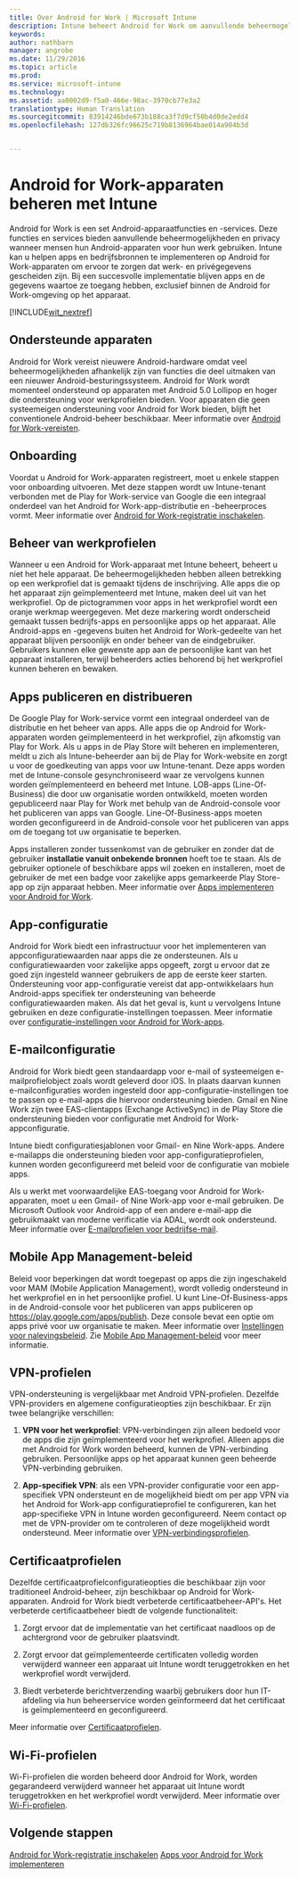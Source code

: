 ```yaml
---
title: Over Android for Work | Microsoft Intune
description: Intune beheert Android for Work om aanvullende beheermogelijkheden en privacy te leveren wanneer mensen hun Android-apparaten voor hun werk gebruiken.
keywords: 
author: nathbarn
manager: angrobe
ms.date: 11/29/2016
ms.topic: article
ms.prod: 
ms.service: microsoft-intune
ms.technology: 
ms.assetid: aa0002d9-f5a0-466e-98ac-3970cb77e3a2
translationtype: Human Translation
ms.sourcegitcommit: 83914246bde673b188ca3f7d9cf50b4d0de2edd4
ms.openlocfilehash: 127db326fc96625c719b8136964bae014a904b3d


---
```


# <a name="manage-android-for-work-devices-with-intune"></a>Android for Work-apparaten beheren met Intune

Android for Work is een set Android-apparaatfuncties en -services. Deze functies en services bieden aanvullende beheermogelijkheden en privacy wanneer mensen hun Android-apparaten voor hun werk gebruiken. Intune kan u helpen apps en bedrijfsbronnen te implementeren op Android for Work-apparaten om ervoor te zorgen dat werk- en privégegevens gescheiden zijn. Bij een succesvolle implementatie blijven apps en de gegevens waartoe ze toegang hebben, exclusief binnen de Android for Work-omgeving op het apparaat.

[!INCLUDE[wit_nextref](../includes/afw_rollout_disclaimer.md)]

## <a name="supported-devices"></a>Ondersteunde apparaten

Android for Work vereist nieuwere Android-hardware omdat veel beheermogelijkheden afhankelijk zijn van functies die deel uitmaken van een nieuwer Android-besturingssysteem. Android for Work wordt momenteel ondersteund op apparaten met Android 5.0 Lollipop en hoger die ondersteuning voor werkprofielen bieden. Voor apparaten die geen systeemeigen ondersteuning voor Android for Work bieden, blijft het conventionele Android-beheer beschikbaar. Meer informatie over [Android for Work-vereisten](https://support.google.com/work/android/answer/6174145?hl=en&ref_topic=6151012).

## <a name="onboarding"></a>Onboarding

Voordat u Android for Work-apparaten registreert, moet u enkele stappen voor onboarding uitvoeren. Met deze stappen wordt uw Intune-tenant verbonden met de Play for Work-service van Google die een integraal onderdeel van het Android for Work-app-distributie en -beheerproces vormt. Meer informatie over [Android for Work-registratie inschakelen](https://docs.microsoft.com/en-us/intune/deploy-use/set-up-android-for-work).

## <a name="work-profile-management"></a>Beheer van werkprofielen

Wanneer u een Android for Work-apparaat met Intune beheert, beheert u niet het hele apparaat. De beheermogelijkheden hebben alleen betrekking op een werkprofiel dat is gemaakt tijdens de inschrijving. Alle apps die op het apparaat zijn geïmplementeerd met Intune, maken deel uit van het werkprofiel. Op de pictogrammen voor apps in het werkprofiel wordt een oranje werkmap weergegeven. Met deze markering wordt onderscheid gemaakt tussen bedrijfs-apps en persoonlijke apps op het apparaat. Alle Android-apps en -gegevens buiten het Android for Work-gedeelte van het apparaat blijven persoonlijk en onder beheer van de eindgebruiker. Gebruikers kunnen elke gewenste app aan de persoonlijke kant van het apparaat installeren, terwijl beheerders acties behorend bij het werkprofiel kunnen beheren en bewaken.

## <a name="app-publishing-and-distribution"></a>Apps publiceren en distribueren

De Google Play for Work-service vormt een integraal onderdeel van de distributie en het beheer van apps. Alle apps die op Android for Work-apparaten worden geïmplementeerd in het werkprofiel, zijn afkomstig van Play for Work. Als u apps in de Play Store wilt beheren en implementeren, meldt u zich als Intune-beheerder aan bij de Play for Work-website en zorgt u voor de goedkeuting van apps voor uw Intune-tenant. Deze apps worden met de Intune-console gesynchroniseerd waar ze vervolgens kunnen worden geïmplementeerd en beheerd met Intune. LOB-apps (Line-Of-Business) die door uw organisatie worden ontwikkeld, moeten worden gepubliceerd naar Play for Work met behulp van de Android-console voor het publiceren van apps van Google. Line-Of-Business-apps moeten worden geconfigureerd in de Android-console voor het publiceren van apps om de toegang tot uw organisatie te beperken.

Apps installeren zonder tussenkomst van de gebruiker en zonder dat de gebruiker **installatie vanuit onbekende bronnen** hoeft toe te staan. Als de gebruiker optionele of beschikbare apps wil zoeken en installeren, moet de gebruiker de met een badge voor zakelijke apps gemarkeerde Play Store-app op zijn apparaat hebben. Meer informatie over [Apps implementeren voor Android for Work](https://docs.microsoft.com/en-us/intune/deploy-use/android-for-work-apps).

## <a name="app-configuration"></a>App-configuratie

Android for Work biedt een infrastructuur voor het implementeren van appconfiguratiewaarden naar apps die ze ondersteunen. Als u configuratiewaarden voor zakelijke apps opgeeft, zorgt u ervoor dat ze goed zijn ingesteld wanneer gebruikers de app de eerste keer starten. Ondersteuning voor app-configuratie vereist dat app-ontwikkelaars hun Android-apps specifiek ter ondersteuning van beheerde configuratiewaarden maken. Als dat het geval is, kunt u vervolgens Intune gebruiken en deze configuratie-instellingen toepassen. Meer informatie over [configuratie-instellingen voor Android for Work-apps](afw-app-configuration-policy.md).

## <a name="email-configuration"></a>E-mailconfiguratie

Android for Work biedt geen standaardapp voor e-mail of systeemeigen e-mailprofielobject zoals wordt geleverd door iOS. In plaats daarvan kunnen e-mailconfiguraties worden ingesteld door app-configuratie-instellingen toe te passen op e-mail-apps die hiervoor ondersteuning bieden. Gmail en Nine Work zijn twee EAS-clientapps (Exchange ActiveSync) in de Play Store die ondersteuning bieden voor configuratie met Android for Work-appconfiguratie.

Intune biedt configuratiesjablonen voor Gmail- en Nine Work-apps. Andere e-mailapps die ondersteuning bieden voor app-configuratieprofielen, kunnen worden geconfigureerd met beleid voor de configuratie van mobiele apps.

Als u werkt met voorwaardelijke EAS-toegang voor Android for Work-apparaten, moet u een Gmail- of Nine Work-app voor e-mail gebruiken. De Microsoft Outlook voor Android-app of een andere e-mail-app die gebruikmaakt van moderne verificatie via ADAL, wordt ook ondersteund. Meer informatie over [E-mailprofielen voor bedrijfse-mail](configure-access-to-corporate-email-using-email-profiles-with-microsoft-intune.md).

## <a name="mobile-app-management-policies"></a>Mobile App Management-beleid

Beleid voor beperkingen dat wordt toegepast op apps die zijn ingeschakeld voor MAM (Mobile Application Management), wordt volledig ondersteund in het werkprofiel en in het persoonlijke profiel. U kunt Line-Of-Business-apps in de Android-console voor het publiceren van apps publiceren op https://play.google.com/apps/publish. Deze console bevat een optie om apps privé voor uw organisatie te maken. Meer informatie over [Instellingen voor nalevingsbeleid](afw-compliance-policy-settings-in-microsoft-intune.md). Zie [Mobile App Management-beleid](protect-app-data-using-mobile-app-management-policies-with-microsoft-intune.md) voor meer informatie.

## <a name="vpn-profiles"></a>VPN-profielen

VPN-ondersteuning is vergelijkbaar met Android VPN-profielen. Dezelfde VPN-providers en algemene configuratieopties zijn beschikbaar. Er zijn twee belangrijke verschillen:

1.  **VPN voor het werkprofiel**: VPN-verbindingen zijn alleen bedoeld voor de apps die zijn geïmplementeerd voor het werkprofiel. Alleen apps die met Android for Work worden beheerd, kunnen de VPN-verbinding gebruiken. Persoonlijke apps op het apparaat kunnen geen beheerde VPN-verbinding gebruiken.

2.  **App-specifiek VPN**: als een VPN-provider configuratie voor een app-specifiek VPN ondersteunt en de mogelijkheid biedt om per app VPN via het Android for Work-app configuratieprofiel te configureren, kan het app-specifieke VPN in Intune worden geconfigureerd. Neem contact op met de VPN-provider om te controleren of deze mogelijkheid wordt ondersteund. Meer informatie over [VPN-verbindingsprofielen](vpn-connections-in-microsoft-intune.md).

## <a name="certificate-profiles"></a>Certificaatprofielen

Dezelfde certificaatprofielconfiguratieopties die beschikbaar zijn voor traditioneel Android-beheer, zijn beschikbaar op Android for Work-apparaten. Android for Work biedt verbeterde certificaatbeheer-API's. Het verbeterde certificaatbeheer biedt de volgende functionaliteit:

1.  Zorgt ervoor dat de implementatie van het certificaat naadloos op de achtergrond voor de gebruiker plaatsvindt.

2.  Zorgt ervoor dat geïmplementeerde certificaten volledig worden verwijderd wanneer een apparaat uit Intune wordt teruggetrokken en het werkprofiel wordt verwijderd.

3.  Biedt verbeterde berichtverzending waarbij gebruikers door hun IT-afdeling via hun beheerservice worden geïnformeerd dat het certificaat is geïmplementeerd en geconfigureerd.

Meer informatie over [Certificaatprofielen](secure-resource-access-with-certificate-profiles.md).

## <a name="wi-fi-profiles"></a>Wi-Fi-profielen

Wi-Fi-profielen die worden beheerd door Android for Work, worden gegarandeerd verwijderd wanneer het apparaat uit Intune wordt teruggetrokken en het werkprofiel wordt verwijderd. Meer informatie over [Wi-Fi-profielen](wi-fi-connections-in-microsoft-intune.md).

## <a name="next-steps"></a>Volgende stappen
[Android for Work-registratie inschakelen](https://docs.microsoft.com/en-us/intune/deploy-use/set-up-android-for-work)
[Apps voor Android for Work implementeren](https://docs.microsoft.com/en-us/intune/deploy-use/android-for-work-apps)



<!--HONumber=Nov16_HO5-->


